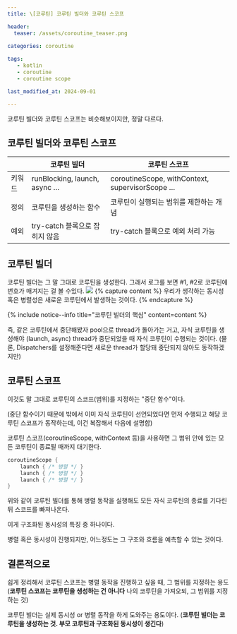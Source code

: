 ```yaml
---
title: \[코루틴] 코루틴 빌더와 코루틴 스코프

header:
  teaser: /assets/coroutine_teaser.png

categories: coroutine
   
tags:
   - kotlin
   - coroutine
   - coroutine scope

last_modified_at: 2024-09-01 

---
```

코루틴 빌더와 코루틴 스코프는 비슷해보이지만, 정말 다르다.


## 코루틴 빌더와 코루틴 스코프

|  | 코루틴 빌더 | 코루틴 스코프 |
| --- | --- | --- |
| 키워드 | runBlocking, launch, async … | coroutineScope, withContext, supervisorScope … |
| 정의 | 코루틴을 생성하는 함수 | 코루틴이 실행되는 범위를 제한하는 개념 |
| 예외 | try-catch 블록으로 잡히지 않음 | try-catch 블록으로 예외 처리 가능 |

## 코루틴 빌더
코루틴 빌더는 그 말 그대로 코루틴을 생성한다. 그래서 로그를 보면 #1, #2로 코루틴에 번호가 매겨지는 걸 볼 수있다. ![](https://www.notion.so/image/https%3A%2F%2Fprod-files-secure.s3.us-west-2.amazonaws.com%2Fdf7fe4f8-566c-497d-8c37-c5b69bc3f7f5%2F112a77d0-37bb-444b-9dba-6294a209be0b%2FUntitled.png?table=block&id=36f2cd80-ea72-491e-89d3-6a5eaf81647e&spaceId=df7fe4f8-566c-497d-8c37-c5b69bc3f7f5&width=2000&userId=452a463d-5ff9-4cc6-9f05-886a6f46ae8a&cache=v2)
{% capture content %}
우리가 생각하는 동시성 혹은 병렬성은 새로운 코루틴에서 발생하는 것이다.
{% endcapture %}

{% include notice--info title="코루틴 빌더의 핵심" content=content %}

즉, 같은 코루틴에서 중단해봤자 pool으로 thread가 돌아가는 거고, 자식 코루틴을 생성해야 (launch, async) thread가 중단되었을 때 자식 코루틴이 수행되는 것이다.
(물론, Dispatchers를 설정해준다면 새로운 thread가 할당돼 중단되지 않아도 동작하겠지만)

## 코루틴 스코프
이것도 말 그대로 코루틴의 스코프(범위)를 지정하는 "중단 함수"이다.  

(중단 함수이기 때문에 밖에서 이미 자식 코루틴이 선언되었다면 먼저 수행되고 해당 코루틴 스코프가 동작하는데, 이건 복잡해서 다음에 설명함)

코루틴 스코프(coroutineScope, withContext 등)을 사용하면 그 범위 안에 있는 모든 코루틴이 종료될 때까지 대기한다.
```kotlin
coroutineScope {
	launch { /* 병렬 */ }
	launch { /* 병렬 */ }
	launch { /* 병렬 */ }
}
```

위와 같이 코루틴 빌더를 통해 병렬 동작을 실행해도 모든 자식 코루틴의 종료를 기다린 뒤 스코프를 빠져나온다.

이게 구조화된 동시성의 특징 중 하나이다.

병렬 혹은 동시성이 진행되지만, 어느정도는 그 구조와 흐름을 예측할 수 있는 것이다.

## 결론적으로
쉽게 정리해서 
코루틴 스코프는 병렬 동작을 진행하고 싶을 때, 그 범위를 지정하는 용도
(**코루틴 스코프는 코루틴을 생성하는 건 아니다** 나의 코루틴을 가져오되, 그 범위를 지정하는 것)

코루틴 빌더는 실제 동시성 or 병렬 동작을 하게 도와주는 용도이다.
(**코루틴 빌더는 코루틴을 생성하는 것. 부모 코루틴과 구조화된 동시성이 생긴다**)

<!--stackedit_data:
eyJoaXN0b3J5IjpbLTE1NTUxMTY4MzAsLTMyMDUwNTY0OCwtMT
gyNzQ4MjQ0MV19
-->